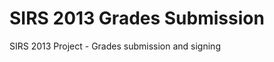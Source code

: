 SIRS 2013 Grades Submission
==========================

SIRS 2013 Project - Grades submission and signing
